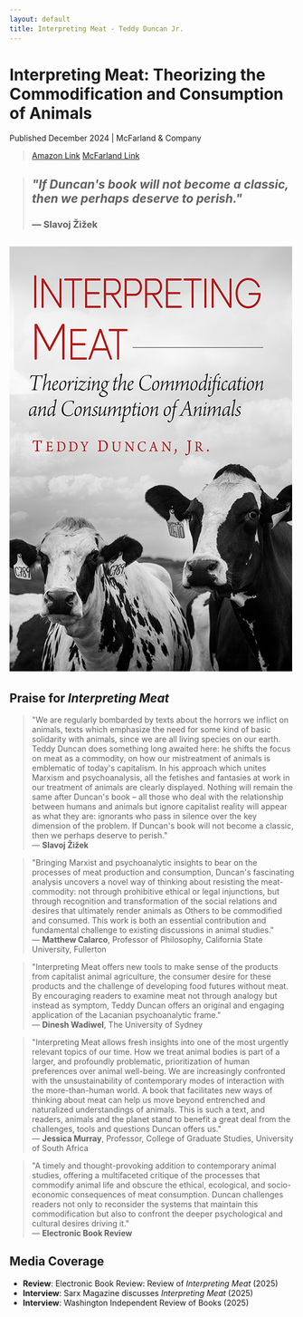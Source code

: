 ```yaml
---
layout: default
title: Interpreting Meat - Teddy Duncan Jr.
---
```


# Interpreting Meat: Theorizing the Commodification and Consumption of Animals

Published December 2024 | McFarland & Company
> [Amazon Link](https://www.amazon.com/Interpreting-Meat-Theorizing-Commodification-Consumption/dp/1476694265)
> [McFarland Link](https://mcfarlandbooks.com/product/interpreting-meat/)

> ## *"If Duncan's book will not become a classic, then we perhaps deserve to perish."*
> 
> ### — Slavoj Žižek

![Interpreting Meat Book Cover](./assets/interpreting-meat.jpg)
---

## Praise for *Interpreting Meat*

> "We are regularly bombarded by texts about the horrors we inflict on animals, texts which emphasize the need for some kind of basic solidarity with animals, since we are all living species on our earth. Teddy Duncan does something long awaited here: he shifts the focus on meat as a commodity, on how our mistreatment of animals is emblematic of today's capitalism. In his approach which unites Marxism and psychoanalysis, all the fetishes and fantasies at work in our treatment of animals are clearly displayed. Nothing will remain the same after Duncan's book – all those who deal with the relationship between humans and animals but ignore capitalist reality will appear as what they are: ignorants who pass in silence over the key dimension of the problem. If Duncan's book will not become a classic, then we perhaps deserve to perish."  
> — **Slavoj Žižek**

> "Bringing Marxist and psychoanalytic insights to bear on the processes of meat production and consumption, Duncan's fascinating analysis uncovers a novel way of thinking about resisting the meat-commodity: not through prohibitive ethical or legal injunctions, but through recognition and transformation of the social relations and desires that ultimately render animals as Others to be commodified and consumed. This work is both an essential contribution and fundamental challenge to existing discussions in animal studies."  
> — **Matthew Calarco**, Professor of Philosophy, California State University, Fullerton

> "Interpreting Meat offers new tools to make sense of the products from capitalist animal agriculture, the consumer desire for these products and the challenge of developing food futures without meat. By encouraging readers to examine meat not through analogy but instead as symptom, Teddy Duncan offers an original and engaging application of the Lacanian psychoanalytic frame."  
> — **Dinesh Wadiwel**, The University of Sydney

> "Interpreting Meat allows fresh insights into one of the most urgently relevant topics of our time. How we treat animal bodies is part of a larger, and profoundly problematic, prioritization of human preferences over animal well-being. We are increasingly confronted with the unsustainability of contemporary modes of interaction with the more-than-human world. A book that facilitates new ways of thinking about meat can help us move beyond entrenched and naturalized understandings of animals. This is such a text, and readers, animals and the planet stand to benefit a great deal from the challenges, tools and questions Duncan offers us."  
> — **Jessica Murray**, Professor, College of Graduate Studies, University of South Africa

> "A timely and thought-provoking addition to contemporary animal studies, offering a multifaceted critique of the processes that commodify animal life and obscure the ethical, ecological, and socio-economic consequences of meat consumption. Duncan challenges readers not only to reconsider the systems that maintain this commodification but also to confront the deeper psychological and cultural desires driving it."  
> — **Electronic Book Review**

## Media Coverage

- **Review**: Electronic Book Review: Review of *Interpreting Meat* (2025)
- **Interview**: Sarx Magazine discusses *Interpreting Meat* (2025)
- **Interview**: Washington Independent Review of Books (2025)

